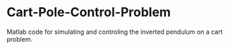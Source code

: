 # Cart-Pole-Control-Problem
Matlab code for simulating and controling the inverted pendulum on a cart problem.
